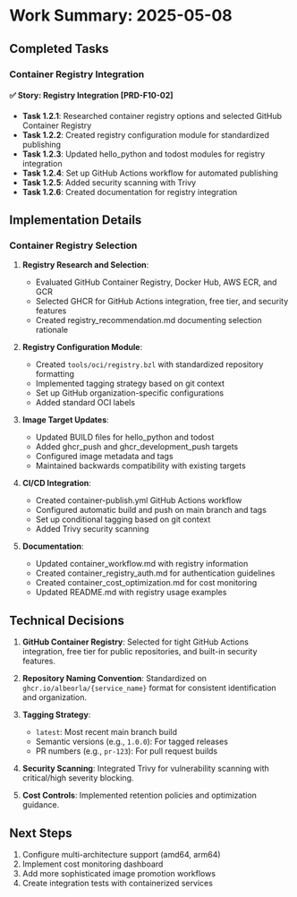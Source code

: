 # Work Summary: 2025-05-08

## Completed Tasks

### Container Registry Integration

#### ✅ Story: Registry Integration [PRD-F10-02]
- **Task 1.2.1**: Researched container registry options and selected GitHub Container Registry
- **Task 1.2.2**: Created registry configuration module for standardized publishing
- **Task 1.2.3**: Updated hello_python and todost modules for registry integration
- **Task 1.2.4**: Set up GitHub Actions workflow for automated publishing
- **Task 1.2.5**: Added security scanning with Trivy
- **Task 1.2.6**: Created documentation for registry integration

## Implementation Details

### Container Registry Selection

1. **Registry Research and Selection**:
   - Evaluated GitHub Container Registry, Docker Hub, AWS ECR, and GCR
   - Selected GHCR for GitHub Actions integration, free tier, and security features
   - Created registry_recommendation.md documenting selection rationale

2. **Registry Configuration Module**:
   - Created `tools/oci/registry.bzl` with standardized repository formatting
   - Implemented tagging strategy based on git context
   - Set up GitHub organization-specific configurations
   - Added standard OCI labels

3. **Image Target Updates**:
   - Updated BUILD files for hello_python and todost
   - Added ghcr_push and ghcr_development_push targets
   - Configured image metadata and tags
   - Maintained backwards compatibility with existing targets

4. **CI/CD Integration**:
   - Created container-publish.yml GitHub Actions workflow
   - Configured automatic build and push on main branch and tags
   - Set up conditional tagging based on git context
   - Added Trivy security scanning

5. **Documentation**:
   - Updated container_workflow.md with registry information
   - Created container_registry_auth.md for authentication guidelines
   - Created container_cost_optimization.md for cost monitoring
   - Updated README.md with registry usage examples

## Technical Decisions

1. **GitHub Container Registry**: Selected for tight GitHub Actions integration, free tier for public repositories, and built-in security features.

2. **Repository Naming Convention**: Standardized on `ghcr.io/albeorla/{service_name}` format for consistent identification and organization.

3. **Tagging Strategy**:
   - `latest`: Most recent main branch build
   - Semantic versions (e.g., `1.0.0`): For tagged releases
   - PR numbers (e.g., `pr-123`): For pull request builds

4. **Security Scanning**: Integrated Trivy for vulnerability scanning with critical/high severity blocking.

5. **Cost Controls**: Implemented retention policies and optimization guidance.

## Next Steps

1. Configure multi-architecture support (amd64, arm64)
2. Implement cost monitoring dashboard
3. Add more sophisticated image promotion workflows
4. Create integration tests with containerized services